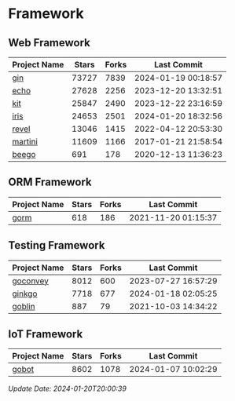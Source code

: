 # Framework

## Web Framework
| Project Name | Stars | Forks | Last Commit |
| ------------ | ----- | ----- | ----------- |
| [gin](https://github.com/gin-gonic/gin) | 73727 | 7839 | 2024-01-19 00:18:57 |
| [echo](https://github.com/labstack/echo) | 27628 | 2256 | 2023-12-20 13:32:51 |
| [kit](https://github.com/go-kit/kit) | 25847 | 2490 | 2023-12-22 23:16:59 |
| [iris](https://github.com/kataras/iris) | 24653 | 2501 | 2024-01-20 18:32:56 |
| [revel](https://github.com/revel/revel) | 13046 | 1415 | 2022-04-12 20:53:30 |
| [martini](https://github.com/go-martini/martini) | 11609 | 1166 | 2017-01-21 21:58:54 |
| [beego](https://github.com/astaxie/beego) | 691 | 178 | 2020-12-13 11:36:23 |

## ORM Framework
| Project Name | Stars | Forks | Last Commit |
| ------------ | ----- | ----- | ----------- |
| [gorm](https://github.com/jinzhu/gorm) | 618 | 186 | 2021-11-20 01:15:37 |

## Testing Framework
| Project Name | Stars | Forks | Last Commit |
| ------------ | ----- | ----- | ----------- |
| [goconvey](https://github.com/smartystreets/goconvey) | 8012 | 600 | 2023-07-27 16:57:29 |
| [ginkgo](https://github.com/onsi/ginkgo) | 7718 | 677 | 2024-01-18 02:05:25 |
| [goblin](https://github.com/franela/goblin) | 887 | 79 | 2021-10-03 14:34:22 |

## IoT Framework
| Project Name | Stars | Forks | Last Commit |
| ------------ | ----- | ----- | ----------- |
| [gobot](https://github.com/hybridgroup/gobot) | 8602 | 1078 | 2024-01-07 10:02:29 |

*Update Date: 2024-01-20T20:00:39*